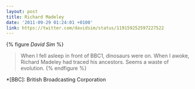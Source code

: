 ```yaml
---
layout: post
title: Richard Madeley
date: '2011-09-29 01:24:01 +0100'
link: https://twitter.com/davidsim/status/119159252597227522
---
```

{% figure <cite>David Sim</cite> %}
> When I fell asleep in front of BBC1, dinosaurs were on. When I awoke, Richard Madeley had traced his ancestors. Seems a waste of evolution.
{% endfigure %}

*[BBC]: British Broadcasting Corporation